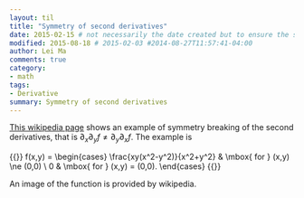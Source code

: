```yaml
---
layout: til
title: "Symmetry of second derivatives"
date: 2015-02-15 # not necessarily the date created but to ensure the sorting of posts
modified: 2015-08-18 # 2015-02-03 #2014-08-27T11:57:41-04:00
author: Lei Ma
comments: true
category:
- math
tags:
- Derivative
summary: Symmetry of second derivatives
---
```



[This wikipedia page](https://en.wikipedia.org/wiki/Symmetry_of_second_derivatives#Requirement_of_continuity) shows an example of symmetry breaking of the second derivatives, that is $\partial_x\partial_y f \ne \partial_y\partial_x f$. The example is

{{<m>}}
f(x,y) = \begin{cases}
\frac{xy(x^2-y^2)}{x^2+y^2} & \mbox{ for } (x,y) \ne (0,0) \\
0 & \mbox{ for } (x,y) = (0,0).
 \end{cases}
{{</m>}}

An image of the function is provided by wikipedia.
